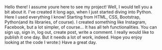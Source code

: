 Hello there! I assume youre here to see my project! Well, I would tell you a bit about it. I've created it long ago, when I just started diving into Python.
Here I used everything I know! Starting from HTML, CSS, Bootstrap, Python(and its libraries, of course). I created something like Instagram, Facebook, but a lot simpler, of course...
It has all teh functionalities. You can sign up, sign in, log out, create post, write a comment. I really would like to publish it one day. But it needs a lot of work, indeed. 
Hope you enjoy looking at the code I wrote:) Have a great day.
